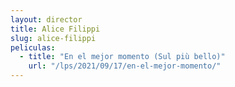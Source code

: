 ```yaml
---
layout: director
title: Alice Filippi
slug: alice-filippi
peliculas:
  - title: "En el mejor momento (Sul più bello)"
    url: "/lps/2021/09/17/en-el-mejor-momento/"
---
```

